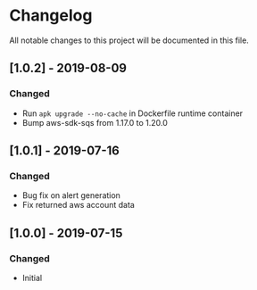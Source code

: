 # Changelog
All notable changes to this project will be documented in this file.

## [1.0.2] - 2019-08-09
### Changed
- Run `apk upgrade --no-cache` in Dockerfile runtime container
- Bump aws-sdk-sqs from 1.17.0 to 1.20.0

## [1.0.1] - 2019-07-16
### Changed
- Bug fix on alert generation
- Fix returned aws account data

## [1.0.0] - 2019-07-15
### Changed
- Initial
